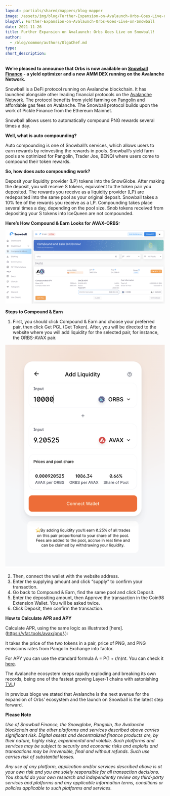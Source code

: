 ```yaml
---
layout: partials/shared/mappers/blog-mapper
image: /assets/img/blog/Further-Expansion-on-Avalaunch-Orbs-Goes-Live-on-Snowball/bg.jpg
blogUrl: Further-Expansion-on-Avalaunch-Orbs-Goes-Live-on-Snowball
date: 2021-11-26
title: Further Expansion on Avalaunch: Orbs Goes Live on Snowball!
author:
  - /blog/common/authors/OlgaChef.md
type:
short_description:
---
```


**We’re pleased to announce that Orbs is now available on [Snowball Finance](https://snowball.network/) - a yield optimizer and a new AMM DEX running on the Avalanche Network.**

Snowball is a DeFi protocol running on Avalanche blockchain. It has launched alongside other leading financial protocols on the [Avalanche Network](https://www.avax.network/). The protocol benefits from yield farming on [Pangolin](https://app.pangolin.exchange/#/png/1) and affordable gas fees on Avalanche. The Snowball protocol builds upon the work of Pickle Finance from the Ethereum Mainnet.

Snowball allows users to automatically compound PNG rewards several times a day.

**Well, what is auto compounding?**

Auto compounding is one of Snowball’s services, which allows users to earn rewards by reinvesting the rewards in pools. Snowball’s yield farm pools are optimized for Pangolin, Trader Joe, BENQI where users come to compound their token rewards.

**So, how does auto compounding work?**

Deposit your liquidity provider (LP) tokens into the SnowGlobe. After making the deposit, you will receive S tokens, equivalent to the token pair you deposited. The rewards you receive as a liquidity provider (LP) are redeposited into the same pool as your original deposit. Snowball takes a 10% fee of the rewards you receive as a LP. Compounding takes place several times a day, depending on the pool size. Snob tokens received from depositing your S tokens into IceQueen are not compounded.

**Here’s How Compound & Earn Looks for AVAX-ORBS:**


![snowball](/assets/img/blog/Further-Expansion-on-Avalaunch-Orbs-Goes-Live-on-Snowball/image1.png)


**Steps to Compound & Earn**

1. First, you should click Compound & Earn and choose your preferred pair, then click Get PGL (Get Token). After, you will be directed to the website where you will add liquidity for the selected pair, for instance, the ORBS-AVAX pair.

![snowball](/assets/img/blog/Further-Expansion-on-Avalaunch-Orbs-Goes-Live-on-Snowball/image2.png)


2. Then, connect the wallet with the website address.
3. Enter the supplying amount and click “supply” to confirm your transaction.
4. Go back to Compound & Earn, find the same pool and click Deposit.
5. Enter the depositing amount, then Approve the transaction in the Coin98 Extension Wallet. You will be asked twice.
6.  Click Deposit, then confirm the transaction. 



**How to Calculate APR and APY**

Calculate APR, using the same logic as illustrated [here].(https://vfat.tools/avax/png/.): 

It takes the price of the two tokens in a pair, price of PNG, and PNG emissions rates from Pangolin Exchange into factor.

For APY you can use the standard formula A = P(1 + r/n)nt. You can check it [here](https://www.calculatorsoup.com/calculators/financial/compound-interest-calculator.php). 

The Avalanche ecosystem keeps rapidly exploding and breaking its own records, being one of the fastest growing Layer-1 chains with astonishing [TVL](https://defillama.com/chain/Avalanche)! 

In previous blogs we stated that Avalanche is the next avenue for the expansion of Orbs’ ecosystem and the launch on Snowball is the latest step forward.


<div class='line-separator'> </div>

**Please Note**

_Use of Snowball Finance, the Snowglobe, Pangolin, the Avalanche blockchain and the other platforms and services described above carries significant risk. Digital assets and decentralized finance products are, by their nature, highly risky, experimental and volatile. Such platforms and services may be subject to security and economic risks and exploits and transactions may be irreversible, final and without refunds. Such use carries risk of substantial losses._

_Any use of any platform, application and/or services described above is at your own risk and you are solely responsible for all transaction decisions. You should do your own research and independently review any third-party services and platforms and any applicable information terms, conditions or policies applicable to such platforms and services._
